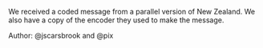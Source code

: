 We received a coded message from a parallel version of New Zealand. We also have a copy of the encoder they used to make the message.

Author: @jscarsbrook and @pix

